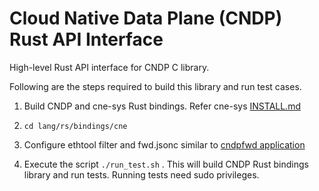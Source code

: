# Cloud Native Data Plane (CNDP) Rust API Interface

High-level Rust API interface for CNDP C library.

Following are the steps required to build this library and run test cases.

1. Build CNDP and cne-sys Rust bindings. Refer cne-sys [INSTALL.md](../cne-sys/INSTALL.md)
2. `cd lang/rs/bindings/cne`
3.  Configure ethtool filter and fwd.jsonc similar to [cndpfwd application](https://github.com/CloudNativeDataPlane/cndp/blob/main/INSTALL.md#cndpfwd)

4. Execute the script `./run_test.sh` . This will build CNDP Rust bindings library and run tests. Running tests need sudo privileges.

